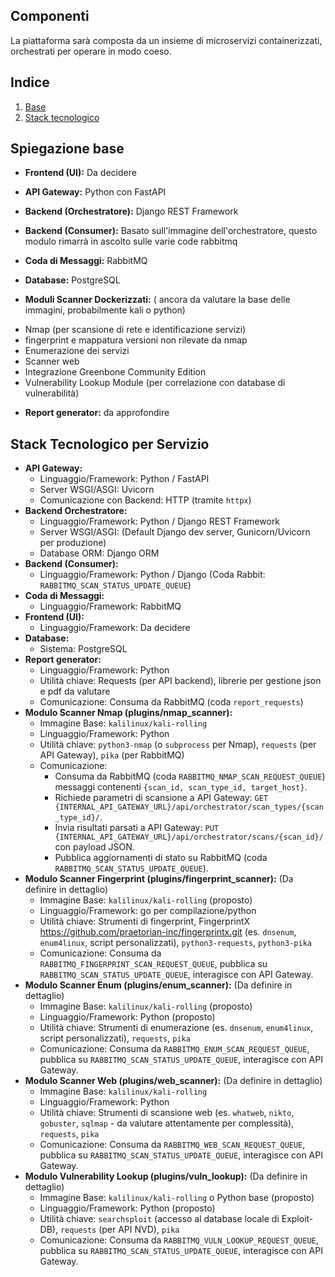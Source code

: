 ## **Componenti**

La piattaforma sarà composta da un insieme di microservizi containerizzati, orchestrati per operare in modo coeso.

## Indice

1. [Base](#spiegazione-base)
2. [Stack tecnologico](#stack-tecnologico-per-servizio)

## Spiegazione base
- **Frontend (UI):** Da decidere

- **API Gateway:** Python con FastAPI

- **Backend (Orchestratore):** Django REST Framework

- **Backend (Consumer):** Basato sull'immagine dell'orchestratore, questo modulo rimarrà in ascolto sulle varie code rabbitmq

- **Coda di Messaggi:** RabbitMQ

- **Database:** PostgreSQL

- **Moduli Scanner Dockerizzati:** ( ancora da valutare la base delle immagini, probabilmente kali o python)

* Nmap (per scansione di rete e identificazione servizi) 
* fingerprint e mappatura versioni non rilevate da nmap
* Enumerazione dei servizi 
* Scanner web
* Integrazione Greenbone Community Edition
* Vulnerability Lookup Module (per correlazione con database di vulnerabilità)

- **Report generator:** da approfondire


## Stack Tecnologico per Servizio

*   **API Gateway:**
    *   Linguaggio/Framework: Python / FastAPI
    *   Server WSGI/ASGI: Uvicorn
    *   Comunicazione con Backend: HTTP (tramite `httpx`)
*   **Backend Orchestratore:**
    *   Linguaggio/Framework: Python / Django REST Framework
    *   Server WSGI/ASGI: (Default Django dev server, Gunicorn/Uvicorn per produzione)
    *   Database ORM: Django ORM
*   **Backend (Consumer):**
    *   Linguaggio/Framework: Python / Django (Coda Rabbit: `RABBITMQ_SCAN_STATUS_UPDATE_QUEUE`)
*   **Coda di Messaggi:**
    *   Linguaggio/Framework: RabbitMQ
*   **Frontend (UI):**
    *   Linguaggio/Framework: Da decidere
*   **Database:**
    *   Sistema: PostgreSQL
*   **Report generator:**
    *   Linguaggio/Framework: Python
    *   Utilità chiave: Requests (per API backend), librerie per gestione json e pdf da valutare
    *   Comunicazione: Consuma da RabbitMQ (coda `report_requests`)
*   **Modulo Scanner Nmap (plugins/nmap_scanner):**
    *   Immagine Base: `kalilinux/kali-rolling`
    *   Linguaggio/Framework: Python
    *   Utilità chiave: `python3-nmap` (o `subprocess` per Nmap), `requests` (per API Gateway), `pika` (per RabbitMQ)
    *   Comunicazione:
        *   Consuma da RabbitMQ (coda `RABBITMQ_NMAP_SCAN_REQUEST_QUEUE`) messaggi contenenti `{scan_id, scan_type_id, target_host}`.
        *   Richiede parametri di scansione a API Gateway: `GET {INTERNAL_API_GATEWAY_URL}/api/orchestrator/scan_types/{scan_type_id}/`.
        *   Invia risultati parsati a API Gateway: `PUT {INTERNAL_API_GATEWAY_URL}/api/orchestrator/scans/{scan_id}/` con payload JSON.
        *   Pubblica aggiornamenti di stato su RabbitMQ (coda `RABBITMQ_SCAN_STATUS_UPDATE_QUEUE`).
*   **Modulo Scanner Fingerprint (plugins/fingerprint_scanner):** (Da definire in dettaglio)
    *   Immagine Base: `kalilinux/kali-rolling` (proposto)
    *   Linguaggio/Framework: go per compilazione/python
    *   Utilità chiave: Strumenti di fingerprint, FingerprintX https://github.com/praetorian-inc/fingerprintx.git (es. `dnsenum`, `enum4linux`, script personalizzati), `python3-requests`, `python3-pika`
    *   Comunicazione: Consuma da `RABBITMQ_FINGERPRINT_SCAN_REQUEST_QUEUE`, pubblica su `RABBITMQ_SCAN_STATUS_UPDATE_QUEUE`, interagisce con API Gateway.
*   **Modulo Scanner Enum (plugins/enum_scanner):** (Da definire in dettaglio)
    *   Immagine Base: `kalilinux/kali-rolling` (proposto)
    *   Linguaggio/Framework: Python (proposto)
    *   Utilità chiave: Strumenti di enumerazione (es. `dnsenum`, `enum4linux`, script personalizzati), `requests`, `pika`
    *   Comunicazione: Consuma da `RABBITMQ_ENUM_SCAN_REQUEST_QUEUE`, pubblica su `RABBITMQ_SCAN_STATUS_UPDATE_QUEUE`, interagisce con API Gateway.
*   **Modulo Scanner Web (plugins/web_scanner):** (Da definire in dettaglio)
    *   Immagine Base: `kalilinux/kali-rolling`
    *   Linguaggio/Framework: Python
    *   Utilità chiave: Strumenti di scansione web (es. `whatweb`, `nikto`, `gobuster`, `sqlmap` - da valutare attentamente per complessità), `requests`, `pika`
    *   Comunicazione: Consuma da `RABBITMQ_WEB_SCAN_REQUEST_QUEUE`, pubblica su `RABBITMQ_SCAN_STATUS_UPDATE_QUEUE`, interagisce con API Gateway.
*   **Modulo Vulnerability Lookup (plugins/vuln_lookup):** (Da definire in dettaglio)
    *   Immagine Base: `kalilinux/kali-rolling` o Python base (proposto)
    *   Linguaggio/Framework: Python (proposto)
    *   Utilità chiave: `searchsploit` (accesso al database locale di Exploit-DB), `requests` (per API NVD), `pika`
    *   Comunicazione: Consuma da `RABBITMQ_VULN_LOOKUP_REQUEST_QUEUE`, pubblica su `RABBITMQ_SCAN_STATUS_UPDATE_QUEUE`, interagisce con API Gateway.